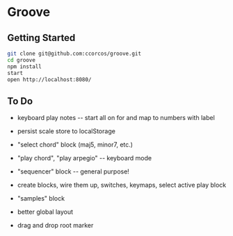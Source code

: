 # Groove

## Getting Started

```sh
git clone git@github.com:ccorcos/groove.git
cd groove
npm install
start
open http://localhost:8080/
```

## To Do
- keyboard play notes -- start all on for and map to numbers with label
- persist scale store to localStorage
- "select chord" block (maj5, minor7, etc.)
- "play chord", "play arpegio" -- keyboard mode
- "sequencer" block -- general purpose!

- create blocks, wire them up, switches, keymaps, select active play block

- "samples" block
- better global layout
- drag and drop root marker

